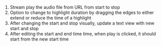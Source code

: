 1. Stream play the audio file from URL from start to stop
2. Option to change to highlight duration by dragging the edges to either extend or reduce the time of a highlight
3. After changing the start and stop visually, update a text view with new start and stop
4. After editing the start and end time time, when play is clicked, it should start from the new start time

